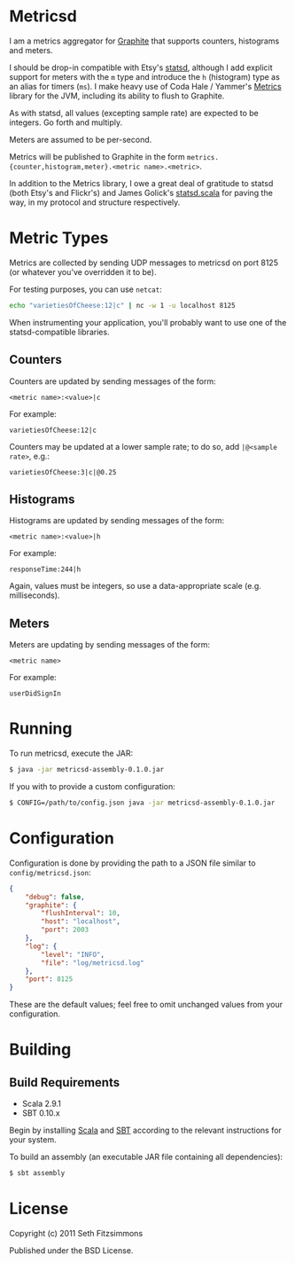 Metricsd
========

I am a metrics aggregator for [Graphite](http://graphite.wikidot.com) that
supports counters, histograms and meters.

I should be drop-in compatible with Etsy's
[statsd](https://github.com/etsy/statsd), although I add explicit support for
meters with the `m` type and introduce the `h` (histogram) type as an alias for
timers (`ms`). I make heavy use of Coda Hale / Yammer's
[Metrics](https://github.com/codahale/metrics) library for the JVM, including
its ability to flush to Graphite.

As with statsd, all values (excepting sample rate) are expected to be integers.
Go forth and multiply.

Meters are assumed to be per-second.

Metrics will be published to Graphite in the form
`metrics.{counter,histogram,meter}.<metric name>.<metric>`.

In addition to the Metrics library, I owe a great deal of gratitude to statsd
(both Etsy's and Flickr's) and James Golick's
[statsd.scala](https://github.com/jamesgolick/statsd.scala) for paving the way,
in my protocol and structure respectively.

Metric Types
============

Metrics are collected by sending UDP messages to metricsd on port 8125 (or
whatever you've overridden it to be).

For testing purposes, you can use `netcat`:

```bash
echo "varietiesOfCheese:12|c" | nc -w 1 -u localhost 8125
```

When instrumenting your application, you'll probably want to use one of the
statsd-compatible libraries.

Counters
--------

Counters are updated by sending messages of the form:

    <metric name>:<value>|c

For example:

    varietiesOfCheese:12|c

Counters may be updated at a lower sample rate; to do so, add `|@<sample
rate>`, e.g.:

    varietiesOfCheese:3|c|@0.25

Histograms
----------

Histograms are updated by sending messages of the form:

    <metric name>:<value>|h

For example:

    responseTime:244|h

Again, values must be integers, so use a data-appropriate scale (e.g.
milliseconds).

Meters
------

Meters are updating by sending messages of the form:

    <metric name>

For example:

    userDidSignIn

Running
=======

To run metricsd, execute the JAR:

```bash
$ java -jar metricsd-assembly-0.1.0.jar
```

If you with to provide a custom configuration:

```bash
$ CONFIG=/path/to/config.json java -jar metricsd-assembly-0.1.0.jar
```

Configuration
=============

Configuration is done by providing the path to a JSON file similar to
`config/metricsd.json`:

```json
{
    "debug": false,
    "graphite": {
        "flushInterval": 10,
        "host": "localhost",
        "port": 2003
    },
    "log": {
        "level": "INFO",
        "file": "log/metricsd.log"
    },
    "port": 8125
}
```

These are the default values; feel free to omit unchanged values from your
configuration.

Building
========

Build Requirements
------------------

* Scala 2.9.1
* SBT 0.10.x

Begin by installing [Scala](http://www.scala-lang.org/) and
[SBT](https://github.com/harrah/xsbt) according to the relevant instructions
for your system.

To build an assembly (an executable JAR file containing all dependencies):

```bash
$ sbt assembly
```

License
=======

Copyright (c) 2011 Seth Fitzsimmons

Published under the BSD License.
